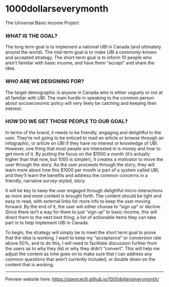 # 1000dollarseverymonth
The Universal Basic Income Project


### *WHAT* IS THE GOAL?
The long term goal is to implement a national UBI in Canada (and ultimately around the world). The mid-term goal is to make UBI a commonly-known and accepted strategy. The short-term goal is to inform 10 people who aren’t familiar with basic income, and have them “accept” and share the idea.

### *WHO* ARE WE DESIGNING FOR?
The target demographic is anyone in Canada who is either vaguely or not at all familiar with UBI. The main hurdle in speaking to the common person about socioeconomic policy will very likely be catching and keeping their interest.

### *HOW* DO WE GET THOSE PEOPLE TO OUR GOAL?
In terms of the brand, it needs to be friendly, engaging and delightful to the user. They’re not going to be enticed to read an article or browse through an infographic, or article on UBI if they have no interest or knowledge of UBI. However, one thing that most people are interested in is money and how to get more of it. By putting the focus on the $1000 a month (it’s actually higher than that now, but 1000 is simpler), it creates a motivator to move the user through the story. As the user proceeds through the story, they will learn more about how this $1000 per month is part of a system called UBI, and they’ll learn the benefits and address the common concerns in a friendly, narrative survey-styled, story. 

It will be key to keep the user engaged through delightful micro-interactions as more and more content is brought forth. The content should be light and easy to read, with external links for more info to keep the user moving forward. By the end of it, the user will either choose to “sign up” or decline. Since there isn’t a way for them to just “sign up” to basic income, this will direct them to the next best thing; a list of actionable items they can take part in to help implement UBI in Canada. 

To begin, the strategy will simply be to meet the short term goal to prove that the idea is working. I want to keep my “acceptance” or conversion rate above 50%, and to do this, I will need to facilitate discussion further from the users as to why they did or why they didn’t “convert”. This will help me adjust the content as time goes on to make sure that I can address any common questions that aren’t currently included, or double down on the content that is working.

---

Preview website here: https://spencec6.github.io/1000dollarseverymonth/
